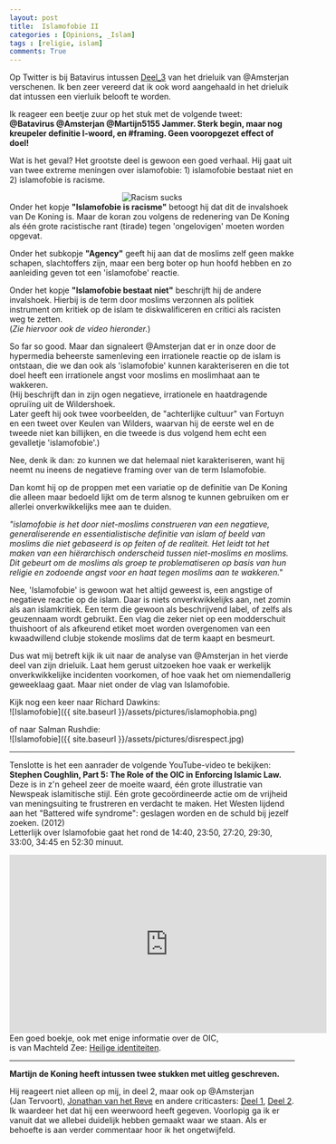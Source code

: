 ```yaml
---
layout: post
title:  Islamofobie II
categories : [Opinions, _Islam]
tags : [religie, islam]
comments: True
---
```


Op Twitter is bij Batavirus intussen 
<a href="http://batavirus.nl/2016/05/12/islamofobie-stand-land-deel-3/" target="_blank">Deel_3</a> van het drieluik van @Amsterjan verschenen. Ik ben zeer vereerd dat ik ook word aangehaald in het drieluik dat intussen een vierluik belooft te worden.

Ik reageer een beetje zuur op het stuk met de volgende tweet:<br>
<b>@Batavirus @Amsterjan @Martijn5155 Jammer. Sterk begin, maar nog kreupeler definitie I-woord, en #framing. Geen vooropgezet effect of doel!</b>

Wat is het geval? Het grootste deel is gewoon een goed verhaal.
Hij gaat uit van twee extreme meningen over islamofobie: 1) islamofobie bestaat niet en 2) islamofobie is racisme. 
<div align="center">
<img src="{{ site.baseurl }}/assets/pictures/sucks.jpg" alt="Racism sucks">
</div>
Onder het kopje <b>"Islamofobie is racisme"</b> betoogt hij dat dit de invalshoek van De&nbsp;Koning is. Maar de koran zou volgens de redenering van De Koning als &eacute;&eacute;n grote racistische rant (tirade) tegen 'ongelovigen' moeten worden opgevat.

Onder het subkopje <b>"Agency"</b> geeft hij aan dat de moslims zelf geen makke schapen, slachtoffers zijn, maar een berg boter op hun hoofd hebben en zo aanleiding geven tot een 'islamofobe' reactie.

Onder het kopje <b>"Islamofobie bestaat niet"</b> beschrijft hij de andere invalshoek. Hierbij is de term door moslims verzonnen als politiek instrument om  kritiek op de islam te diskwalificeren en critici als racisten weg te zetten.<br> (<i>Zie hiervoor ook de video hieronder.</i>) 



So far so good. Maar dan signaleert @Amsterjan  dat er in  onze door de hypermedia beheerste samenleving een irrationele reactie op de islam is ontstaan, die we dan ook als 'islamofobie' kunnen karakteriseren en die tot doel heeft een irrationele angst voor moslims en moslimhaat aan te wakkeren.<br>(Hij beschrijft dan in zijn ogen negatieve, irrationele en haatdragende oprui&iuml;ng uit de Wildershoek.<br>
Later geeft hij ook twee voorbeelden, de "achterlijke cultuur" van Fortuyn en een tweet over Keulen van Wilders, waarvan hij de eerste wel en de tweede niet kan billijken, en die tweede is dus volgend hem echt een gevalletje 'islamofobie'.)

Nee, denk ik dan: zo kunnen we dat helemaal niet karakteriseren, want hij neemt nu ineens de negatieve framing over van de term Islamofobie.

Dan komt hij op de proppen met een variatie op de definitie van De&nbsp;Koning die alleen maar bedoeld lijkt om de term alsnog te kunnen gebruiken om er allerlei onverkwikkelijks mee aan te duiden.

<i>"islamofobie is het door niet-moslims construeren van een negatieve, generaliserende en essentialistische definitie van islam of beeld van moslims die niet gebaseerd is op feiten of de realiteit. Het leidt tot het maken van een hi&euml;rarchisch onderscheid tussen niet-moslims en moslims. Dit gebeurt om de moslims als groep te problematiseren op basis van hun religie en zodoende angst voor en haat tegen moslims aan te wakkeren."</i>

 Nee, 'Islamofobie' is gewoon wat het altijd geweest is, een angstige of negatieve reactie op de islam. Daar is niets onverkwikkelijks aan, net zomin als aan islamkritiek. Een term die gewoon als beschrijvend label, of zelfs als geuzennaam wordt
gebruikt. Een vlag die zeker niet op een modderschuit thuishoort of als afkeurend etiket moet worden overgenomen van een kwaadwillend clubje stokende moslims dat de term kaapt en besmeurt.

Dus wat mij betreft kijk ik uit naar de analyse van @Amsterjan in het vierde deel van zijn drieluik. Laat hem gerust uitzoeken hoe vaak er werkelijk onverkwikkelijke incidenten voorkomen, of hoe vaak het om niemendallerig geweeklaag gaat. Maar niet onder de vlag van Islamofobie.

Kijk nog een keer naar Richard Dawkins:<br>
![Islamofobie]({{ site.baseurl }}/assets/pictures/islamophobia.png)

of naar Salman Rushdie:<br>
![Islamofobie]({{ site.baseurl }}/assets/pictures/disrespect.jpg)

<hr>

Tenslotte is het een aanrader de volgende YouTube-video te bekijken:<br>
<b>Stephen Coughlin, Part 5: The Role of the OIC in Enforcing Islamic Law.</b><br>
Deze is in z'n geheel zeer de moeite waard, &eacute;&eacute;n grote illustratie van Newspeak islamitische stijl. E&eacute;n grote geco&ouml;rdineerde actie om de vrijheid van meningsuiting te frustreren en verdacht te maken. Het Westen lijdend aan het "Battered wife syndrome": geslagen worden en de schuld bij jezelf zoeken. (2012)<br>
Letterlijk over Islamofobie gaat het rond de 14:40, 23:50, 27:20, 29:30, 33:00, 34:45 en 52:30&nbsp;minuut.<br>
<iframe width="560" height="315" src="https://www.youtube.com/embed/JkAZUvQAzkc" frameborder="0" allowfullscreen></iframe>
<br>
Een goed boekje, ook met enige informatie over de OIC,<br> is van Machteld Zee: <a href="/statics/ref/bronnen.html#shariastaat">Heilige identiteiten</a>.
<hr>

**Martijn de Koning heeft intussen twee stukken met uitleg geschreven.**

Hij reageert niet alleen op mij, in deel 2, maar ook op @Amsterjan (Jan&nbsp;Tervoort), <a href="http://www.volkskrant.nl/binnenland/islamofobie-is-een-onzinnig-begrip~a4300521/?hash=0c28c3bcffdf9fe0795fcb703a0c3833189933ef" target="_blank">Jonathan van het Reve</a> en andere criticasters: <a href="http://religionresearch.org/closer/2016/05/14/islamofobie-de-racialisering-van-moslims-een-toelichting-1/" target="_blank">Deel 1</a>,
<a href="http://religionresearch.org/closer/2016/05/15/islamofobie-de-racialisering-van-moslims-een-toelichting-2/" target="_blank">Deel 2</a>.<br>
Ik waardeer het dat hij een weerwoord heeft gegeven. Voorlopig ga ik er vanuit dat we allebei duidelijk hebben gemaakt waar we staan. Als er behoefte is aan verder commentaar hoor ik het ongetwijfeld.
